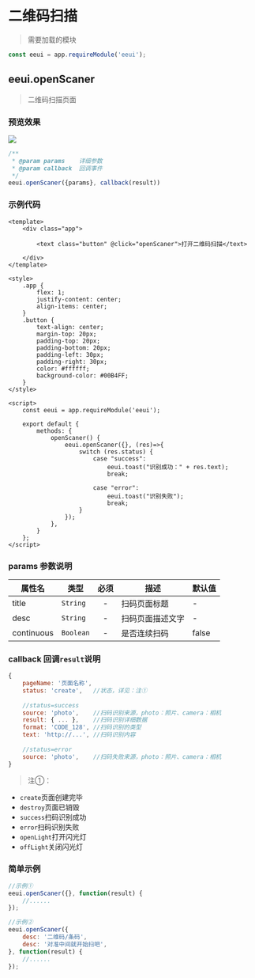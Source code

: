 # 二维码扫描

> 需要加载的模块

```js
const eeui = app.requireModule('eeui');
```

## eeui.openScaner

> 二维码扫描页面

### 预览效果

![](./media/ezgif-4-3b09f9a395.gif)

```js
/**
 * @param params    详细参数
 * @param callback  回调事件
 */
eeui.openScaner({params}, callback(result))
```

### 示例代码

```vue
<template>
    <div class="app">

        <text class="button" @click="openScaner">打开二维码扫描</text>

    </div>
</template>

<style>
    .app {
        flex: 1;
        justify-content: center;
        align-items: center;
    }
    .button {
        text-align: center;
        margin-top: 20px;
        padding-top: 20px;
        padding-bottom: 20px;
        padding-left: 30px;
        padding-right: 30px;
        color: #ffffff;
        background-color: #00B4FF;
    }
</style>

<script>
    const eeui = app.requireModule('eeui');

    export default {
        methods: {
            openScaner() {
                eeui.openScaner({}, (res)=>{
                    switch (res.status) {
                        case "success":
                            eeui.toast("识别成功：" + res.text);
                            break;

                        case "error":
                            eeui.toast("识别失败");
                            break;
                    }
                });
            },
        }
    };
</script>
```

### params 参数说明

| 属性名 | 类型 | 必须 | 描述 | 默认值 |
| --- | --- | :-: | --- | --- |
| title | `String` | - | 扫码页面标题 <Tag value="2.2.2+"/> | - |
| desc | `String` | - | 扫码页面描述文字 | - |
| continuous | `Boolean` | - | 是否连续扫码 <Tag value="2.2.2+"/> | false |


### callback 回调`result`说明

```js
{
    pageName: '页面名称',
    status: 'create',   //状态，详见：注①
    
    //status=success
    source: 'photo',    //扫码识别来源，photo：照片、camera：相机
    result: { ... },    //扫码识别详细数据
    format: 'CODE_128', //扫码识别的类型
    text: 'http://...', //扫码识别内容
    
    //status=error
    source: 'photo',    //扫码失败来源，photo：照片、camera：相机
}
```

> 注①：

- `create`页面创建完毕
- `destroy`页面已销毁
- `success`扫码识别成功
- `error`扫码识别失败
- `openLight`打开闪光灯
- `offLight`关闭闪光灯

### 简单示例

```js
//示例①
eeui.openScaner({}, function(result) {
    //......
});

//示例②
eeui.openScaner({
    desc: '二维码/条码',
    desc: '对准中间就开始扫吧',
}, function(result) {
    //......
});
```

